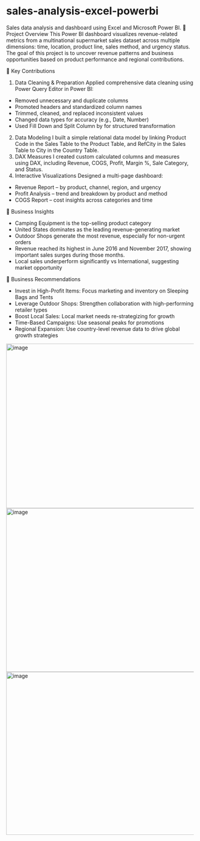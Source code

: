 # sales-analysis-excel-powerbi
Sales data analysis and dashboard using Excel and Microsoft Power BI.
🧩 Project Overview
This Power BI dashboard visualizes revenue-related metrics from a multinational supermarket sales dataset across multiple dimensions: time, location, product line, sales method, and urgency status. The goal of this project is to uncover revenue patterns and business opportunities based on product performance and regional contributions.

🧩 Key Contributions
1. Data Cleaning & Preparation
Applied comprehensive data cleaning using Power Query Editor in Power BI:
- Removed unnecessary and duplicate columns
- Promoted headers and standardized column names
- Trimmed, cleaned, and replaced inconsistent values
- Changed data types for accuracy (e.g., Date, Number)
- Used Fill Down and Split Column by for structured transformation
2. Data Modeling
I built a simple relational data model by linking Product Code in the Sales Table to the Product Table, and RefCity in the Sales Table to City in the Country Table.
3. DAX Measures
I created custom calculated columns and measures using DAX, including Revenue, COGS, Profit, Margin %, Sale Category, and Status.
4. Interactive Visualizations
Designed a multi-page dashboard:
- Revenue Report – by product, channel, region, and urgency
- Profit Analysis – trend and breakdown by product and method
- COGS Report – cost insights across categories and time

🧩 Business Insights
- Camping Equipment is the top-selling product category
- United States dominates as the leading revenue-generating market
- Outdoor Shops generate the most revenue, especially for non-urgent orders
- Revenue reached its highest in June 2016 and November 2017, showing important sales surges during those months.
- Local sales underperform significantly vs International, suggesting market opportunity

🧩 Business Recommendations
- Invest in High-Profit Items: Focus marketing and inventory on Sleeping Bags and Tents
- Leverage Outdoor Shops: Strengthen collaboration with high-performing retailer types
- Boost Local Sales: Local market needs re-strategizing for growth
- Time-Based Campaigns: Use seasonal peaks for promotions
- Regional Expansion: Use country-level revenue data to drive global growth strategies

<img width="776" height="440" alt="image" src="https://github.com/user-attachments/assets/f81ce9df-1f1e-416b-86cf-c35d9d36d38c" />
<img width="776" height="438" alt="image" src="https://github.com/user-attachments/assets/4a42bfb3-62e5-43a0-aa8d-ab901549eee0" />
<img width="767" height="436" alt="image" src="https://github.com/user-attachments/assets/5e4eae80-b378-4af6-9165-1d7c68081fe9" />



